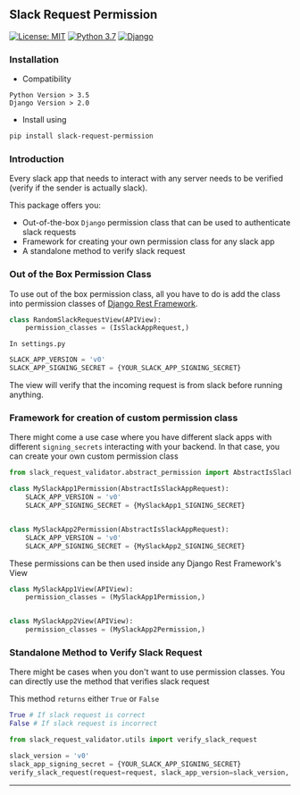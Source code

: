 ## Slack Request Permission

[![License: MIT](https://img.shields.io/badge/License-MIT-green.svg)](https://opensource.org/licenses/MIT)
[![Python 3.7](https://img.shields.io/badge/python-3.9-blue.svg)](https://www.python.org/downloads/release/python-370/)
[![Django](https://img.shields.io/badge/Django-3.1.6-green.svg)](https://shields.io/)

### Installation
* Compatibility
```
Python Version > 3.5
Django Version > 2.0
```
* Install using
```bash
pip install slack-request-permission
```

### Introduction

Every slack app that needs to interact with any server needs to be verified (verify if the sender is actually slack).

This package offers you:

* Out-of-the-box `Django` permission class that can be used to authenticate slack requests
* Framework for creating your own permission class for any slack app
* A standalone method to verify slack request

### Out of the Box Permission Class

To use out of the box permission class, all you have to do is add the class into permission classes of
[Django Rest Framework](https://www.django-rest-framework.org/tutorial/3-class-based-views/).

```python
class RandomSlackRequestView(APIView):
    permission_classes = (IsSlackAppRequest,)
```

`In settings.py`

```python
SLACK_APP_VERSION = 'v0'
SLACK_APP_SIGNING_SECRET = {YOUR_SLACK_APP_SIGNING_SECRET}
```

The view will verify that the incoming request is from slack before running anything.

### Framework for creation of custom permission class

There might come a use case where you have different slack apps with different `signing_secrets` interacting with your
backend. In that case, you can create your own custom permission class

```python
from slack_request_validator.abstract_permission import AbstractIsSlackAppRequest

class MySlackApp1Permission(AbstractIsSlackAppRequest):
    SLACK_APP_VERSION = 'v0'
    SLACK_APP_SIGNING_SECRET = {MySlackApp1_SIGNING_SECRET}


class MySlackApp2Permission(AbstractIsSlackAppRequest):
    SLACK_APP_VERSION = 'v0'
    SLACK_APP_SIGNING_SECRET = {MySlackApp2_SIGNING_SECRET}
```

These permissions can be then used inside any Django Rest Framework's View


```python
class MySlackApp1View(APIView):
    permission_classes = (MySlackApp1Permission,)


class MySlackApp2View(APIView):
    permission_classes = (MySlackApp2Permission,)
```

### Standalone Method to Verify Slack Request
There might be cases when you don't want to use permission classes.
You can directly use the method that verifies slack request

This method `returns` either `True` or `False`
```python
True # If slack request is correct
False # If slack request is incorrect
```

```python
from slack_request_validator.utils import verify_slack_request

slack_version = 'v0'
slack_app_signing_secret = {YOUR_SLACK_APP_SIGNING_SECRET}
verify_slack_request(request=request, slack_app_version=slack_version, slack_app_signing_secret=slack_app_signing_secret)
```
***
